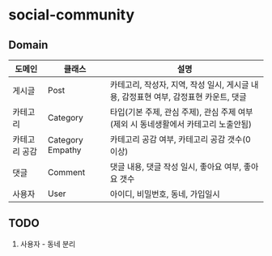 # social-community

## Domain
| 도메인     | 클래스              | 설명                                                  |
|---------|------------------|-----------------------------------------------------|
| 게시글     | Post             | 카테고리, 작성자, 지역, 작성 일시, 게시글 내용, 감정표현 여부, 감정표현 카운트, 댓글 |
| 카테고리    | Category         | 타입(기본 주제, 관심 주제), 관심 주제 여부(제외 시 동네생활에서 카테고리 노출안됨)   |
| 카테고리 공감 | Category Empathy | 카테고리 공감 여부, 카테고리 공감 갯수(0 이상)                        |
| 댓글      | Comment          | 댓글 내용, 댓글 작성 일시, 좋아요 여부, 좋아요 갯수                     |
| 사용자     | User             | 아이디, 비밀번호, 동네, 가입일시                                 |

## TODO
1. 사용자 - 동네 분리